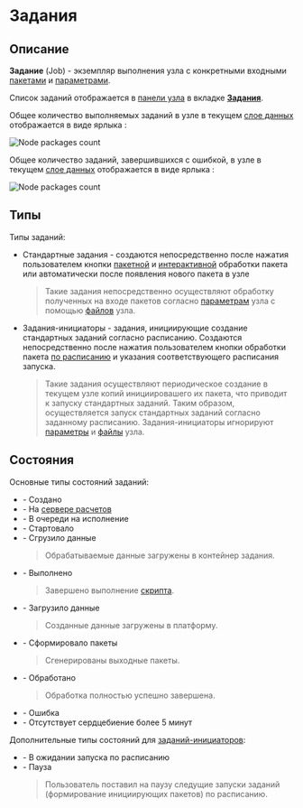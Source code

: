# Задания

## Описание

**Задание** (Job) - экземпляр выполнения узла с конкретными входными [пакетами][1] и [параметрами][2].


Список заданий отображается в [панели узла][3] в вкладке <span class='iconify-inline' data-icon='mdi:cog-box'></span> [**Задания**][4].

Общее количество выполняемых заданий в узле в текущем [слое данных][5] отображается в виде ярлыка <span class='iconify-inline' data-icon='ph:number-circle-one-fill' style="color: green"></span>:

![Node packages count](/images/common/node_compute_jobs.png)

Общее количество заданий, завершившихся с ошибкой, в узле в текущем [слое данных][5] отображается в виде ярлыка <span class='iconify-inline' data-icon='ph:number-circle-one-fill' style="color: red"></span>:

![Node packages count](/images/common/node_compute_jobs_error.png)


## Типы

Типы заданий:
- Стандартные задания - создаются непосредственно после нажатия пользователем кнопки <span class="iconify-inline" data-icon="mdi:cog-clockwise"/> [пакетной][9] и <span class="iconify-inline" data-icon="mdi:motion-play"/> [интерактивной][10] обработки пакета или автоматически после появления нового пакета в узле

  > Такие задания непосредственно осуществляют обработку полученных на входе пакетов согласно [параметрам][2] узла с помощью [файлов][8] узла.

- Задания-инициаторы - задания, инициирующие создание стандартных заданий согласно расписанию. Создаются непосредственно после нажатия пользователем кнопки <span class="iconify-inline" data-icon="mdi:update"/> обработки пакета [по расписанию][11] и указания соответствующего расписания запуска.

  > Такие задания осуществляют периодическое создание в текущем узле копий инициировашего их пакета, что приводит к запуску стандартных заданий. Таким образом, осуществляется запуск стандартных заданий согласно заданному расписанию. Задания-инициаторы игнорируют [параметры][2] и [файлы][8] узла.


## Состояния

Основные типы состояний заданий:

- <span class="iconify-inline" data-icon="mdi:circle-outline" style="color: grey"></span> - Создано
- <span class="iconify-inline" data-icon="mdi:progress-download" style="color: yellow"></span> - На [сервере расчетов][6]
- <span class="iconify-inline" data-icon="mdi:progress-clock" style="color: orange"></span> - В очереди на исполнение
- <span class="iconify-inline" data-icon="mdi:progress-check" style="color: green"></span> - Стартовало
- <span class="iconify-inline" data-icon="mdi:progress-download" style="color: teal"></span> - Сгрузило данные
    > Обрабатываемые данные загружены в контейнер задания.
- <span class="iconify-inline" data-icon="mdi:progress-wrench" style="color: green"></span> - Выполнено
    > Завершено выполнение [скрипта][7].
- <span class="iconify-inline" data-icon="mdi:progress-upload" style="color: teal"></span> - Загрузило данные
    > Созданные данные загружены в платформу.
- <span class="iconify-inline" data-icon="mdi:progress-check" style="color: green"></span> - Сформировало пакеты
    > Сгенерированы выходные пакеты.
- <span class="iconify-inline" data-icon="mdi:check-circle" style="color: green"></span> - Обработано
    > Обработка полностью успешно завершена.
- <span class="iconify-inline" data-icon="mdi:alert-circle" style="color: red"></span> - Ошибка
- <span class="iconify-inline" data-icon="mdi:emoticon-cry-outline" style="color: red"></span> - Отсутствует сердцебиение более 5 минут

Дополнительные типы состояний для [заданий-инициаторов](#типы): 

- <span class="iconify-inline" data-icon="mdi:sleep" style="color: grey"></span> - В ожидании запуска по расписанию
- <span class="iconify-inline" data-icon="mdi:motion-pause-outline" style="color: grey"></span> - Пауза
    > Пользователь поставил на паузу следущие запуски заданий (формирование инициирующих пакетов) по расписанию.

[1]: /docs/desc/package.md
[2]: /docs/desc/node_params.md
[3]: /docs/desc/nodes.md#панели-узла
[4]: /docs/desc/nodes.md#задания
[5]: ./project.md#слои-данных
[6]: /docs/desc/executor.md
[7]: /docs/desc/nodes.md#контеинер
[8]: /docs/desc/nodes.md#фаилы
[9]: /docs/instructions/package.md#обработка-пакета
[10]: /docs/instructions/package.html#интерактивная-обработка-пакета
[11]: /docs/instructions/job.html#запуск-задания-по-расписанию
